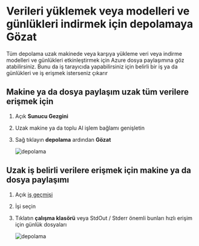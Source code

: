 ---
---
# <a name="browse-storage-to-upload-data-or-download-models-and-logs"></a>Verileri yüklemek veya modelleri ve günlükleri indirmek için depolamaya Gözat

Tüm depolama uzak makinede veya karşıya yükleme veri veya indirme modelleri ve günlükleri etkinleştirmek için Azure dosya paylaşımına göz atabilirsiniz. Bunu da iş tarayıcıda yapabilirsiniz için belirli bir iş ya da günlükleri ve iş erişmek isterseniz çıkarır

## <a name="to-access-all-data-on-the-remote-machine-or-file-share"></a>Makine ya da dosya paylaşım uzak tüm verilere erişmek için
1. Açık **Sunucu Gezgini**
2. Uzak makine ya da toplu AI işlem bağlamı genişletin
3. Sağ tıklayın **depolama** ardından **Gözat**

    ![depolama](media\manage-storage\browse-storage.png)

## <a name="to-access-job-specific-data-on-the-remote-machine-or-file-share"></a>Uzak iş belirli verilere erişmek için makine ya da dosya paylaşımı
1. Açık [iş geçmişi](job-details.md)
2. İşi seçin
3. Tıklatın **çalışma klasörü** veya StdOut / Stderr önemli bunları hızlı erişim için günlük dosyaları 

    ![depolama](media\manage-storage\job-workingfolder.png)

